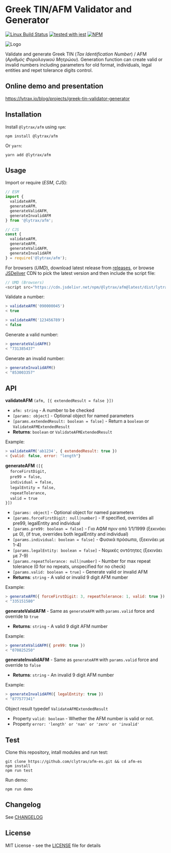 # Greek TIN/AFM Validator and Generator

[![Linux Build Status](https://img.shields.io/travis/clytras/afm-es.svg?style=flat)](https://travis-ci.org/clytras/afm-es?branch=master) [![tested with jest](https://img.shields.io/badge/tested_with-jest-99424f.svg)](https://github.com/facebook/jest) 
[![NPM](https://img.shields.io/npm/v/@lytrax/afm)](https://www.npmjs.com/package/@lytrax/afm)

![Logo](https://github.com/clytras/afm-es/raw/master/resources/LytraxAFM_logo.png)

Validate and generate Greek TIN (*Tax Identification Number*) / AFM (*Αριθμός Φορολογικού Μητρώου*). Generation function can create valid or invalid numbers including parameters for old format, individuals, legal entities and repet tolerance digits control.

## Online demo and presentation

https://lytrax.io/blog/projects/greek-tin-validator-generator

## Installation

Install `@lytrax/afm` using `npm`:

```
npm install @lytrax/afm
```
Or `yarn`:
```
yarn add @lytrax/afm
```

## Usage

Import or require (*ESM*, *CJS*):

```js
// ESM
import {
  validateAFM,
  generateAFM,
  generateValidAFM,
  generateInvalidAFM
} from '@lytrax/afm';

// CJS
const {
  validateAFM,
  generateAFM,
  generateValidAFM,
  generateInvalidAFM
} = require('@lytrax/afm');


```
For browsers (*UMD*), download latest release from [releases](https://github.com/clytras/afm-es/releases), or browse [JSDeliver](https://www.jsdelivr.com/package/npm/@lytrax/afm) CDN to pick the latest version and then include the script file:

```js
// UMD (Browsers)
<script src="https://cdn.jsdelivr.net/npm/@lytrax/afm@latest/dist/lytrax-afm.min.js"></script>
```

Validate a number:

```js
> validateAFM('090000045')
< true

> validateAFM('123456789')
< false
```

Generate a valid number:

```js
> generateValidAFM()
< "731385437"
```

Generate an invalid number:

```js
> generateInvalidAFM()
< "853003357"
```

## API

**validateAFM** `(afm, [{ extendedResult = false }])`
* `afm: string` - A number to be checked
* `[params: object]` - Optional object for named parameters
* `[params.extendedResult: boolean = false]` - Return a `boolean` or `ValidateAFMExtendedResult`
* **Returns**: `boolean` or `ValidateAFMExtendedResult`

Example:
```js
> validateAFM('ab1234', { extendedResult: true })
< {valid: false, error: "length"}
```

**generateAFM** `([{`<br>
&nbsp;&nbsp;` forceFirstDigit,`<br>
&nbsp;&nbsp;` pre99 = false,`<br>
&nbsp;&nbsp;` individual = false,`<br>
&nbsp;&nbsp;` legalEntity = false,`<br>
&nbsp;&nbsp;` repeatTolerance,`<br>
&nbsp;&nbsp;` valid = true`<br>
`}])`
* `[params: object]` - Optional object for named parameters
* `[params.forceFirstDigit: null|number]` - If specified, overrides all pre99, legalEntity and individual
* `[params.pre99: boolean = false]` - Για ΑΦΜ πριν από 1/1/1999 (ξεκινάει με 0), (if true, overrides both legalEntity and individual)
* `[params.individual: boolean = false]` - Φυσικά πρόσωπα, (ξεκινάει με 1-4)
* `[params.legalEntity: boolean = false]` - Νομικές οντότητες (ξεκινάει με 7-9)
* `[params.repeatTolerance: null|number]` - Number for max repeat tolerance (0 for no repeats, unspecified for no check)
* `[params.valid: boolean = true]` - Generate valid or invalid AFM
* **Returns**: `string` - A valid or invalid 9 digit AFM number

Example:
```js
> generateAFM({ forceFirstDigit: 3, repeatTolerance: 1, valid: true })
< "335151580"
```

**generateValidAFM** - Same as `generateAFM` with `params.valid` force and override to `true`
* **Returns**: `string` - A valid 9 digit AFM number

Example:
```js
> generateValidAFM({ pre99: true })
< "070825250"
```

**generateInvalidAFM** - Same as `generateAFM` with `params.valid` force and override to `false`
* **Returns**: `string` - An invalid 9 digit AFM number

Example:
```js
> generateInvalidAFM({ legalEntity: true })
< "877577341"
```

Object result typedef `ValidateAFMExtendedResult`<br/>
* Property `valid: boolean` - Whether the AFM number is valid or not.
* Property `error: 'length' or 'nan' or 'zero' or 'invalid'`

## Test

Clone this repository, intall modules and run test:

```
git clone https://github.com/clytras/afm-es.git && cd afm-es
npm install
npm run test
```

Run demo:

```
npm run demo
```

## Changelog

See [CHANGELOG](https://github.com/clytras/afm-es/blob/master/CHANGELOG.md)

## License

MIT License - see the [LICENSE](https://github.com/clytras/afm-es/blob/master/LICENSE) file for details
